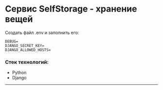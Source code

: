 # Сервис SelfStorage - хранение вещей

Создать файл .env и заполнить его:
```
DEBUG=
DJANGO_SECRET_KEY=
DJANGO_ALLOWED_HOSTS=
```

### Стек технологий:
- Python
- Django
---
